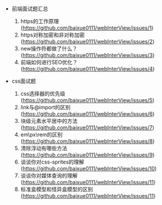- 前端面试题汇总 </br>
  1. https的工作原理(https://github.com/baixue0111/webInterView/issues/1)</br>
  2. https对称加密和非对称加密(https://github.com/baixue0111/webInterView/issues/2)</br>
  3. new操作符都做了什么？(https://github.com/baixue0111/webInterView/issues/3)</br>
  4. 前端如何进行SEO优化？(https://github.com/baixue0111/webInterView/issues/4)</br>

- css面试题</br>
  1. css选择器的优先级(https://github.com/baixue0111/webInterView/issues/5)</br>
  2. link与@import的区别(https://github.com/baixue0111/webInterView/issues/6)</br>
  3. 块级元素水平居中的方法(https://github.com/baixue0111/webInterView/issues/7)</br>
  4. em\px\rem的区别(https://github.com/baixue0111/webInterView/issues/8)</br>
  5. 清除浮动有哪些方法(https://github.com/baixue0111/webInterView/issues/9)</br>
  6. 谈谈你对css-sprites的理解(https://github.com/baixue0111/webInterView/issues/10)</br>
  7. 谈谈你对媒体查询的理解(https://github.com/baixue0111/webInterView/issues/11)</br>
  8. 标准盒模型和怪异盒模型的区别(https://github.com/baixue0111/webInterView/issues/11)</br>